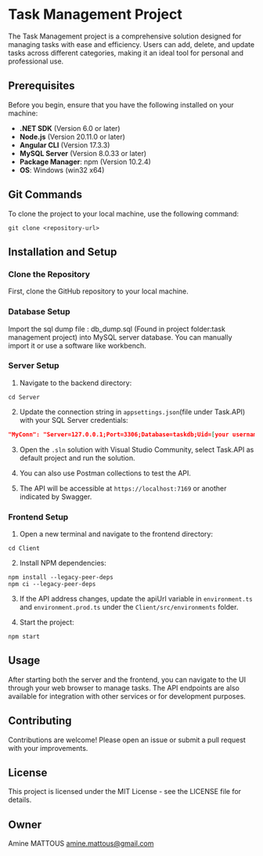 
# Task Management Project

The Task Management project is a comprehensive solution designed for managing tasks with ease and efficiency. Users can add, delete, and update tasks across different categories, making it an ideal tool for personal and professional use.

## Prerequisites

Before you begin, ensure that you have the following installed on your machine:

- **.NET SDK** (Version 6.0 or later)
- **Node.js** (Version 20.11.0 or later)
- **Angular CLI** (Version 17.3.3)
- **MySQL Server** (Version 8.0.33 or later)
- **Package Manager**: npm (Version 10.2.4)
- **OS**: Windows (win32 x64)

## Git Commands

To clone the project to your local machine, use the following command:

```
git clone <repository-url>
```

## Installation and Setup

### Clone the Repository

First, clone the GitHub repository to your local machine.

### Database  Setup

Import the sql dump file : db_dump.sql (Found in project folder:task management project) into MySQL server database.
You can manually import it or use a software like workbench.

### Server Setup

1. Navigate to the backend directory:

```
cd Server
```

2. Update the connection string in `appsettings.json`(file under Task.API) with your SQL Server credentials:

```json
"MyConn": "Server=127.0.0.1;Port=3306;Database=taskdb;Uid=[your username];Pwd=[your password];"
```

3. Open the `.sln` solution with Visual Studio Community, select Task.API as default project and run the solution.

4. You can also use Postman collections to test the API.

5. The API will be accessible at `https://localhost:7169` or another indicated by Swagger.

### Frontend Setup

1. Open a new terminal and navigate to the frontend directory:

```
cd Client
```

2. Install NPM dependencies:

```
npm install --legacy-peer-deps
npm ci --legacy-peer-deps
```

3. If the API address changes, update the apiUrl variable in `environment.ts` and `environment.prod.ts` under the `Client/src/environments` folder.

4. Start the project:

```
npm start
```

## Usage

After starting both the server and the frontend, you can navigate to the UI through your web browser to manage tasks. The API endpoints are also available for integration with other services or for development purposes.

## Contributing

Contributions are welcome! Please open an issue or submit a pull request with your improvements.

## License

This project is licensed under the MIT License - see the LICENSE file for details.

## Owner
Amine MATTOUS  <amine.mattous@gmail.com> 

